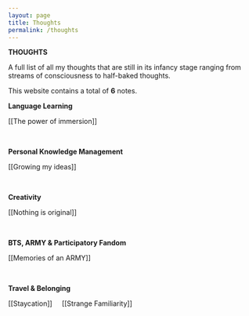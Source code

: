 ```yaml
---
layout: page
title: Thoughts
permalink: /thoughts
---
```


<b>THOUGHTS</b>

A full list of all my thoughts that are still in its infancy stage ranging from streams of consciousness to half-baked thoughts.

This website contains a total of <b>6</b> notes.

<b>Language Learning</b>

[[The power of immersion]]

<br />

<b>Personal Knowledge Management</b>

[[Growing my ideas]]

<br />

<b>Creativity</b>

[[Nothing is original]]

<br />

<b>BTS, ARMY & Participatory Fandom</b>

[[Memories of an ARMY]]

<br />

<b>Travel & Belonging</b>

[[Staycation]] &nbsp; &nbsp; [[Strange Familiarity]]

<style>
  .wrapper {
    max-width: 58em;
  }
</style>